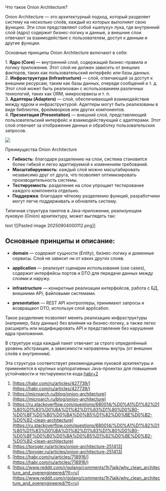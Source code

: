 Что такое Onion Architecture?

Onion Architecture — это архитектурный подход, который разделяет систему на несколько слоёв, каждый из которых выполняет свою функцию. Эти слои представляют собой «шелуху» лука, где внутренний слой (ядро) содержит бизнес-логику и данные, а внешние слои отвечают за взаимодействие с пользователем, доступ к данным и другие функции.  
  
Основные принципы Onion Architecture включают в себя:  
  
1. **Ядро (Core)** — внутренний слой, содержащий бизнес-правила и логику приложения. Этот слой не должен зависеть от внешних факторов, таких как пользовательский интерфейс или базы данных.  
2. **Инфраструктура (Infrastructure)** — слой, отвечающий за доступ к внешним ресурсам, таким как базы данных, очереди сообщений и т. д. Этот слой может быть реализован с использованием различных технологий, таких как ORM, микросервисы и т. п.  
3. **Адаптеры (Adapters)** — слой, обеспечивающий взаимодействие между ядром и инфраструктурой. Адаптеры могут быть реализованы в виде библиотек, фреймворков или других компонентов.  
4. **Презентация (Presentation)** — внешний слой, представляющий пользовательский интерфейс и взаимодействующий с адаптерами. Этот слой отвечает за отображение данных и обработку пользовательских запросов.

![](https://optim.tildacdn.com/tild6363-3762-4335-b731-356364383866/-/resize/560x/-/format/webp/__2024-06-05__002257.png.webp)

Преимущества Onion Architecture

- **Гибкость**: благодаря разделению на слои, система становится более гибкой и легко адаптируемой к изменениям требований.
- **Масштабируемость**: каждый слой можно масштабировать независимо друг от друга, что позволяет оптимизировать производительность системы.
- **Тестируемость**: разделение на слои упрощает тестирование каждого компонента отдельно.
- **Поддержка**: благодаря чёткому разделению функций, разработчики могут легче поддерживать и обновлять систему.


Типичная структура пакетов в Java-приложении, реализующем луковую (Onion) архитектуру, может выглядеть так:

text
![[Pasted image 20250904000112.png]]
## Основные принципы и описание:

- **domain** — содержит сущности (Entity), бизнес-логику и доменные сервисы. Слой не зависит ни от каких других слоев.
    
- **application** — реализует сценарии использования (use cases), содержит интерфейсы портов и DTO для передачи данных между слоями и наружу.
    
- **infrastructure** — конкретные реализации интерфейсов, работа с БД, внешними API, файловыми системами.
    
- **presentation** — REST API контроллеры, принимают запросы и возвращают DTO, используя слой application.
    

Такое разделение позволяет менять реализацию инфраструктуры (например, базу данных) без влияния на бизнес-логику, а также легко расширять или модифицировать API и представление без нарушения ядра приложения.

В структуре кода каждый пакет отвечает за строго определённый уровень абстракции, а зависимости направлены внутрь (от внешних слоёв к внутренним).

Эта структура соответствует рекомендациям луковой архитектуры и применяется в крупных корпоративных Java-проектах для повышения устойчивости и тестируемости кода.[habr+2](https://habr.com/ru/articles/427739/)

1. [https://habr.com/ru/articles/427739/](https://habr.com/ru/articles/427739/)
2. [https://microarch.ru/blog/onion-architecture](https://microarch.ru/blog/onion-architecture)
3. [https://ru.stackoverflow.com/questions/680014/%D0%A1%D1%82%D1%80%D1%83%D0%BA%D1%82%D1%83%D1%80%D0%B0-%D0%BF%D0%B0%D0%BA%D0%B5%D1%82%D0%BE%D0%B2-%D0%B2-clean-architecture](https://ru.stackoverflow.com/questions/680014/%D0%A1%D1%82%D1%80%D1%83%D0%BA%D1%82%D1%83%D1%80%D0%B0-%D0%BF%D0%B0%D0%BA%D0%B5%D1%82%D0%BE%D0%B2-%D0%B2-clean-architecture)
4. [https://tproger.ru/articles/onion-architecture-251413](https://tproger.ru/articles/onion-architecture-251413)
5. [https://habr.com/ru/articles/718916/](https://habr.com/ru/articles/718916/)
6. [https://www.reddit.com/r/golang/comments/1h7jajk/why_clean_architecture_and_overengineered/?tl=ru](https://www.reddit.com/r/golang/comments/1h7jajk/why_clean_architecture_and_overengineered/?tl=ru)